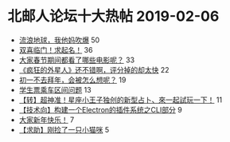 # 北邮人论坛十大热帖 2019-02-06

- [流浪地球，我他妈吹爆](https://bbs.byr.cn/article/Picture/3236970) 50
- [双喜临门！求起名！](https://bbs.byr.cn/article/Talking/6096635) 36
- [大家春节期间都看了哪些电影呢？](https://bbs.byr.cn/article/Friends/1911239) 33
- [《疯狂的外星人》还不错啊，评分掉的却太快](https://bbs.byr.cn/article/Movie/314008) 22
- [初一不去拜年，会被怎么想呢？](https://bbs.byr.cn/article/Feeling/3100330) 19
- [学生票乘车区间问题](https://bbs.byr.cn/article/Chongqing/24988) 13
- [【转】超神准！星座小王子独创的新型占卜、來一起試玩一下！](https://bbs.byr.cn/article/Constellations/326533) 11
- [【技术向】构建一个Electron的插件系统之CLI部分](https://bbs.byr.cn/article/JavaScript/4654) 9
- [大家新年快乐！](https://bbs.byr.cn/article/Shandong/417997) 7
- [【求助】刚捡了一只小猫咪](https://bbs.byr.cn/article/Pet/151783) 5


